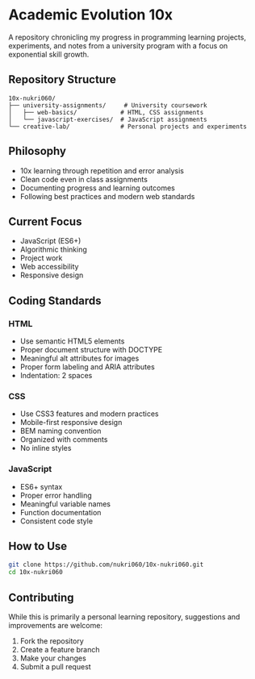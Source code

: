 # Academic Evolution 10x

A repository chronicling my progress in programming learning projects, experiments, and notes from a university program with a focus on exponential skill growth.

## Repository Structure

```
10x-nukri060/
├── university-assignments/     # University coursework
│   ├── web-basics/            # HTML, CSS assignments
│   └── javascript-exercises/  # JavaScript assignments
└── creative-lab/              # Personal projects and experiments
```

## Philosophy

- 10x learning through repetition and error analysis
- Clean code even in class assignments
- Documenting progress and learning outcomes
- Following best practices and modern web standards

## Current Focus

- JavaScript (ES6+)
- Algorithmic thinking
- Project work
- Web accessibility
- Responsive design

## Coding Standards

### HTML
- Use semantic HTML5 elements
- Proper document structure with DOCTYPE
- Meaningful alt attributes for images
- Proper form labeling and ARIA attributes
- Indentation: 2 spaces

### CSS
- Use CSS3 features and modern practices
- Mobile-first responsive design
- BEM naming convention
- Organized with comments
- No inline styles

### JavaScript
- ES6+ syntax
- Proper error handling
- Meaningful variable names
- Function documentation
- Consistent code style

## How to Use

```bash
git clone https://github.com/nukri060/10x-nukri060.git
cd 10x-nukri060
```

## Contributing

While this is primarily a personal learning repository, suggestions and improvements are welcome:
1. Fork the repository
2. Create a feature branch
3. Make your changes
4. Submit a pull request